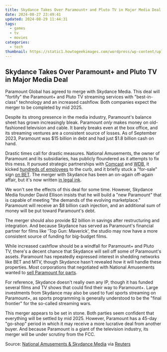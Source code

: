 ```yaml
---
title: Skydance Takes Over Paramount+ and Pluto TV in Major Media Deal
date: 2024-08-27 23:49:41
updated: 2024-08-29 11:44:31
tags:
  - games
  - tv
  - movies
categories:
  - tech
thumbnail: https://static1.howtogeekimages.com/wordpress/wp-content/uploads/2023/08/paramount-1.jpg
---
```


## Skydance Takes Over Paramount+ and Pluto TV in Major Media Deal

Paramount Global has agreed to merge with Skydance Media. This deal will "fortify" the Paramount+ and Pluto TV streaming services with "best-in-class" technology and an increased cashflow. Both companies expect the merger to be completed by mid 2025.

 Despite its strong presence in the media industry, Paramount's balance sheet has grown increasingly bleak. Paramount _only_ makes money on old-fashioned television and cable. It barely breaks even at the box office, and its streaming ventures are a consistent source of losses. As of September 2023, Paramount was $15 billion in debt and had just $1.8 billion cash on hand.

 Drastic times call for drastic measures. National Amusements, the owner of Paramount and its subsidiaries, has publicly floundered as it attempts to fix this mess. It pursued strategic partnerships with [Comcast](https://www.hollywoodreporter.com/business/business-news/paramount-deal-talks-streaming-peacock-1235890224/) and [WDB](https://www.theverge.com/2023/12/20/24010115/warner-bros-discovery-paramount-merger-streaming), it kicked [hundreds of employees](http://variety.com/2024/tv/news/paramount-global-layoffs-ceo-bakish-memo-1235909218/) to the curb, and it briefly stuck a "for-sale" sign [on BET](https://www.hollywoodreporter.com/business/business-news/tyler-perry-talks-bidding-process-paramount-bet-disrespectful-1235623411/). The merger with Skydance has been an on-again off-again affair, but it's now written [in legal ink](https://ir.paramount.com/news-releases/news-release-details/skydance-media-and-paramount-global-sign-definitive-agreement).

 We won't see the effects of this deal for some time. However, Skydance Media founder David Ellison insists that he will build a "new Paramount" that is capable of meeting "the demands of the evolving marketplace." Paramount will receive an $8 billion cash injection, and an additional sum of money will be put toward Paramount's debt.

 The merger should also provide $2 billion in savings after restructuring and integration. And because Skydance has served as Paramount's financial partner for films like 'Top Gun: Maverick', the studio may now have a more consistent source of funding for big-budget films.

 While increased cashflow should be a windfall for Paramount+ and Pluto TV, there's a decent chance that Skydance will sell off some of Paramount's assets. Paramount has repeatedly expressed interest in shedding networks like BET and MTV, though Skydance hasn't revealed how it will handle these properties. Most corporations that negotiated with National Amusements wanted to [sell Paramount for parts](https://deadline.com/2024/05/sony-paramount-sign-non-disclosure-agreement-allowing-deal-talks-to-start-but-its-not-looking-like-a-26-billion-bid-for-whole-company-anymore-1235921657/).

 For reference, Skydance doesn't really own any IP, though it has funded several films and TV shows that could find their way to Paramount+. Large investments from Skydance may also be used to fuel sports streaming on Paramount+, as sports programming is generally understood to be the "final frontier" for the so-called streaming wars.

 This merger appears to be set in stone. Both parties seem confident that everything will be settled by mid 2025\. However, Paramount has a 45-day "go-shop" period in which it may receive a more lucrative deal from another buyer. And because Paramount is a giant of the television industry, its merger will be under scrutiny from the FCC.

 Source: [National Amusements & Skydance Media](https://ir.paramount.com/news-releases/news-release-details/skydance-media-and-paramount-global-sign-definitive-agreement) via [Reuters](https://www.reuters.com/markets/deals/special-committee-paramount-global-endorses-plan-merge-with-skydance-media-2024-07-07/)

<ins class="adsbygoogle"
     style="display:block"
     data-ad-format="autorelaxed"
     data-ad-client="ca-pub-7571918770474297"
     data-ad-slot="1223367746"></ins>



<ins class="adsbygoogle"
     style="display:block"
     data-ad-client="ca-pub-7571918770474297"
     data-ad-slot="8358498916"
     data-ad-format="auto"
     data-full-width-responsive="true"></ins>
